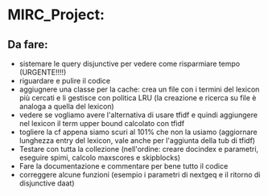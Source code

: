 # MIRC_Project:


## Da fare:
- sistemare le query disjunctive per vedere come risparmiare tempo (URGENTE!!!!)
- riguardare e pulire il codice
- aggiugnere una classe per la cache: crea un file con i termini del lexicon più cercati e li gestisce con politica LRU (la creazione e ricerca su file è analoga a quella del lexicon)
- vedere se vogliamo avere l'alternativa di usare tfidf e quindi aggiungere nel lexicon il term upper bound calcolato con tfidf
- togliere la cf appena siamo scuri al 101% che non la usiamo (aggiornare lunghezza entry del lexicon, vale anche per l'aggiunta della tub di tfidf)
- Testare con tutta la collezione (nell'ordine: creare docindex e parametri, eseguire spimi, calcolo maxscores e skipblocks)
- Fare la documentazione e commentare per bene tutto il codice
- correggere alcune funzioni (esempio i parametri di nextgeq e il ritorno di disjunctive daat)